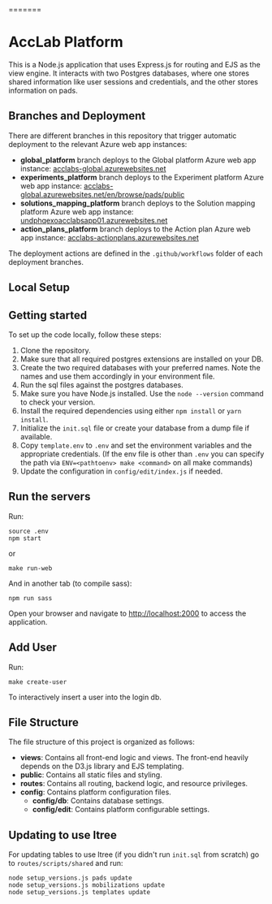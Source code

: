 =======
# AccLab Platform

This is a Node.js application that uses Express.js for routing and EJS as the view engine. It interacts with two Postgres databases, where one stores shared information like user sessions and credentials, and the other stores information on pads.

## Branches and Deployment

There are different branches in this repository that trigger automatic deployment to the relevant Azure web app instances:

- **global_platform** branch deploys to the Global platform Azure web app instance: [acclabs-global.azurewebsites.net](https://acclabs-global.azurewebsites.net/)
- **experiments_platform** branch deploys to the Experiment platform Azure web app instance: [acclabs-global.azurewebsites.net/en/browse/pads/public](https://acclabs-global.azurewebsites.net/en/browse/pads/public)
- **solutions_mapping_platform** branch deploys to the Solution mapping platform Azure web app instance: [undphqexoacclabsapp01.azurewebsites.net](https://undphqexoacclabsapp01.azurewebsites.net/)
- **action_plans_platform** branch deploys to the Action plan Azure web app instance: [acclabs-actionplans.azurewebsites.net](https://acclabs-actionplans.azurewebsites.net/)

The deployment actions are defined in the `.github/workflows` folder of each deployment branches.

## Local Setup

## Getting started

To set up the code locally, follow these steps:

1. Clone the repository.
2. Make sure that all required postgres extensions are installed on your DB.
3. Create the two required databases with your preferred names. Note the names and use them accordingly in your environment file.
4. Run the sql files against the postgres databases.
5. Make sure you have Node.js installed. Use the `node --version` command to check your version.
6. Install the required dependencies using either `npm install` or `yarn install`.
7. Initialize the `init.sql` file or create your database from a dump file if available.
8. Copy `template.env` to `.env` and set the environment variables and the appropriate credentials.
    (If the env file is other than `.env` you can specify the path via
    `ENV=<pathtoenv> make <command>` on all make commands)
9. Update the configuration in `config/edit/index.js` if needed.

## Run the servers

Run:
```
source .env
npm start
```
or
```
make run-web
```

And in another tab (to compile sass):
```
npm run sass
```

Open your browser and navigate to [http://localhost:2000](http://localhost:2000) to access the application.

## Add User

Run:
```
make create-user
```
To interactively insert a user into the login db.

## File Structure

The file structure of this project is organized as follows:

- **views**: Contains all front-end logic and views. The front-end heavily depends on the D3.js library and EJS templating.
- **public**: Contains all static files and styling.
- **routes**: Contains all routing, backend logic, and resource privileges.
- **config**: Contains platform configuration files.
  - **config/db**: Contains database settings.
  - **config/edit**: Contains platform configurable settings.

## Updating to use ltree

For updating tables to use ltree (if you didn't run `init.sql` from scratch)
go to `routes/scripts/shared` and run:

```
node setup_versions.js pads update
node setup_versions.js mobilizations update
node setup_versions.js templates update
```
